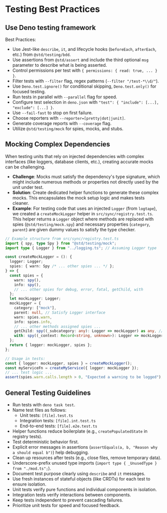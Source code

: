 # Testing Best Practices

## Use Deno testing framework

Best Practices:

- Use Jest-like `describe`, `it`, and lifecycle hooks (`beforeEach`, `afterEach`, etc.) from `@std/testing/bdd`.
- Use assertions from `@std/assert` and include the third optional `msg` parameter to describe what is being asserted.
- Control permissions per test with `{ permissions: { read: true, ... } }`.
- Filter tests with `--filter` flag, regex patterns (`--filter "/test-*\\d/"`).
- Use `Deno.test.ignore()` for conditional skipping, `Deno.test.only()` for focused testing.
- Run tests in parallel with `--parallel` flag for speed.
- Configure test selection in `deno.json` with `"test": { "include": [...], "exclude": [...] }`.
- Use `--fail-fast` to stop on first failure.
- Choose reporters with `--reporter=[pretty|dot|junit]`.
- Generate coverage reports with `--coverage` flag.
- Utilize `@std/testing/mock` for spies, mocks, and stubs.

## Mocking Complex Dependencies

When testing units that rely on injected dependencies with complex interfaces (like loggers, database clients, etc.), creating accurate mocks can be challenging.

- **Challenge**: Mocks must satisfy the dependency's type signature, which might include numerous methods or properties not directly used by the unit under test.
- **Solution**: Create dedicated helper functions to generate these complex mocks. This encapsulates the mock setup logic and makes tests cleaner.
- **Example**: For testing code that uses an injected `Logger` (from `logtape`), we created a `createMockLogger` helper in `src/sync/registry.test.ts`. This helper returns a `Logger` object where methods are replaced with spies (`@std/testing/mock.spy`) and necessary properties (`category`, `parent`) are given dummy values to satisfy the type checker.

```typescript
// Example structure from src/sync/registry.test.ts
import { spy, type Spy } from "@std/testing/mock";
import type { Logger } from "../logging.ts"; // Assuming Logger type

const createMockLogger = (): {
  logger: Logger;
  spies: { warn: Spy /* ... other spies ... */ };
} => {
  const spies = {
    warn: spy(),
    info: spy(),
    // ... other spies for debug, error, fatal, getChild, with
  };
  let mockLogger: Logger;
  mockLogger = {
    category: ["mock"],
    parent: null, // Satisfy Logger interface
    warn: spies.warn,
    info: spies.info,
    // ... other methods assigned spies ...
    getChild: spy((_subcategory: any): Logger => mockLogger) as any, // Use spy, cast if needed
    with: spy((_context: Record<string, unknown>): Logger => mockLogger),
  };
  return { logger: mockLogger, spies };
};

// Usage in tests:
const { logger: mockLogger, spies } = createMockLogger();
const myServiceFn = createMyService({ logger: mockLogger });
// ... test logic ...
assert(spies.warn.calls.length > 0, "Expected a warning to be logged");
```

## General Testing Guidelines

- Run tests with `deno task test`.
- Name test files as follows:
  - Unit tests: `[file].test.ts`
  - Integration tests: `[file].int.test.ts`
  - End-to-end tests: `[file].e2e.test.ts`
- Helper functions reduce boilerplate (e.g., `createPopulatedState` in registry tests).
- Test deterministic behavior first.
- Explicit error messages in assertions (`assertEquals(a, b, "Reason why a should equal b")`) help debugging.
- Clean up resources after tests (e.g., close files, remove temporary data).
- Underscore-prefix unused type imports (`import type { _UnusedType } from "./mod.ts";`).
- Document test purpose clearly using `describe` and `it` messages.
- Use fresh instances of stateful objects (like CRDTs) for each test to ensure isolation.
- Unit tests verify pure functions and individual components in isolation.
- Integration tests verify interactions between components.
- Keep tests independent to prevent cascading failures.
- Prioritize unit tests for speed and focused feedback.
